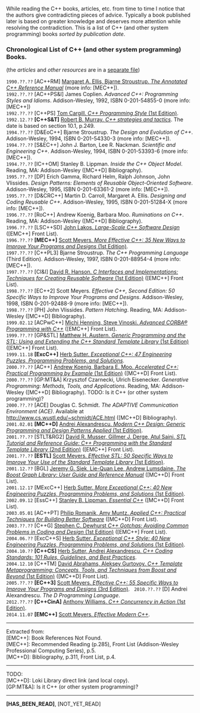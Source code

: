 While reading the C++ books, articles, etc. from time to time I notice that the authors give contradicting pieces of advice. Typically a book published later is based on greater knowledge and deserves more attention while resolving the contradiction.
This is a list of C++ (and other system programming) books _sorted by publication date_.  

### Chronological List of C++ (and other system programming) Books.
(the _articles_ and _other resources_ are in a [separate file](https://github.com/kuzminrobin/code_review_notes/blob/master/article_list.md))  

`1990.??.??` [AC++RM] [Margaret A. Ellis, Bjarne Stroustrup. _The Annotated C++ Reference Manual_](https://www.amazon.com/Annotated-C-Reference-Manual/dp/0201514591) (more info: [MEC++]).  
`1992.??.??` [AC++PS&I] James Coplien. _Advanced C++: Programming Styles and Idioms_. Addison-Wesley, 1992, ISBN 0-201-54855-0 (more info: [MEC++])  
`1992.??.??` [C++PS] [Tom Cargill. _C++ Programming Style_ (1st Edition)](https://www.amazon.com/C-Programming-Style-Tom-Cargill/dp/0201563657).  
`1992.12.??` __[C++S&T]__ [Robert B. Murray. _C++ strategies and tactics_](https://www.amazon.com/Strategies-Tactics-Robert-B-Murray/dp/0201563827). The date is based on section 10.1, p.249.  
`1994.??.??` [D&EoC++] Bjarne Stroustrup. _The Design and Evolution of C++_. Addison-Wesley, 1994, ISBN 0-201-54330-3 (more info: [MEC++]).  
`1994.??.??` [S&EC++] John J. Barton, Lee R. Nackman. _Scientific and Engineering C++_. Addison-Wesley, 1994, ISBN 0-201-53393-6 (more info: [MEC++]).  
`1994.??.??` [IC++OM] Stanley B. Lippman. _Inside the C++ Object Model_. Reading, MA: Addison-Wesley ([MC++D] Bibliography).  
`1995.??.??` [DP] Erich Gamma, Richard Helm, Ralph Johnson, John Vlissides. _Design Patterns: Elements of Reusable Object-Oriented Software_. Addison-Wesley, 1995, ISBN 0-201-63361-2 (more info: [MEC++]).  
`1995.??.??` [D&CRC++] Martin D. Carroll, Margaret A. Ellis. _Designing and Coding Reusable C++_. Addison-Wesley, 1995, ISBN 0-201-51284-X (more info: [MEC++]).  
`1996.??.??` [RoC++] Andrew Koenig, Barbara Moo. _Ruminations on C++_. Reading, MA: Addison-Wesley ([MC++D] Bibliography).  
`1996.??.??` [LSC++SD] [John Lakos. _Large-Scale C++ Software Design_](https://www.amazon.com/Large-Scale-Software-Design-John-Lakos/dp/0201633620) ([EMC++] Front List).  
`1996.??.??` __[MEC++]__ [Scott Meyers. _More Effective C++: 35 New Ways to Improve Your Programs and Designs_ (1st Edition)](https://www.amazon.com/gp/product/020163371X?ie=UTF8tag=aristeia.com-20linkCode=as2camp=1789creative=9325creativeASIN=020163371X).  
`1997.??.??` [C++PL3] Bjarne Stroustrup. _The C++ Programming Language_ (Third Edition). Addison-Wesley, 1997, ISBN 0-201-88954-4 (more info: [MEC++]).  
`1997.??.??` [CI&I] [David R. Hanson. _C Interfaces and Implementations: Techniques for Creating Reusable Software_ (1st Edition)](https://www.amazon.com/Interfaces-Implementations-Techniques-Creating-Reusable/dp/0201498413) ([EMC++] Front List).  
`1998.??.??` [EC++2] Scott Meyers. _Effective C++, Second Edition: 50 Specific Ways to Improve Your Programs and Designs_.
Addison-Wesley, 1998, ISBN 0-201-92488-9 (more info: [MEC++]).  
`1998.??.??` [PH] John Vlissides. _Pattern Hatching_. Reading, MA: Addison-Wesley ([MC++D] Bibliography).  
`1999.02.12` [ACPwC++] [Michi Henning, Steve Vinoski. _Advanced CORBA® Programming with C++_](https://www.amazon.com/Advanced-CORBA%C2%AE-Programming-Michi-Henning/dp/0201379279) ([EMC++] Front List).  
`1999.??.??` [GP&STL] [Matthew H. Austern. _Generic Programming and the STL: Using and Extending the C++ Standard Template Library_ (1st Edition)](https://www.amazon.com/Generic-Programming-STL-Extending-Standard/dp/0201309564) ([EMC++] Front List).  
`1999.11.18` __[ExcC++]__ [Herb Sutter. _Exceptional C++: 47 Engineering Puzzles, Programming Problems, and Solutions_](https://www.amazon.com/Exceptional-Engineering-Programming-Problems-Solutions/dp/0201615622).  
`2000.??.??` [AC++] [ Andrew Koenig, Barbara E. Moo. _Accelerated C++: Practical Programming by Example_ (1st Edition)](https://www.amazon.com/Accelerated-C-Practical-Programming-Example/dp/020170353X) ([MC++D] Front List).  
`2000.??.??` [GP:MT&A] Krzysztof Czarnecki, Ulrich Eisenecker. _Generative Programming: Methods, Tools, and Applications_. Reading, MA: Addison-Wesley ([MC++D] Bibliography). TODO: Is it C++ (or other system programming)?  
`2000.??.??` [ACE] Douglas C. Schmidt. _The ADAPTIVE Communication Environment (ACE)_. Available at http://www.cs.wustl.edu/~schmidt/ACE.html ([MC++D] Bibliography).  
`2001.02.01` __[MC++D]__ [Andrei Alexandrescu. _Modern C++ Design: Generic Programming and Design Patterns Applied_ (1st Edition)](https://www.amazon.com/Modern-Design-Generic-Programming-Patterns/dp/0201704315).  
`2001.??.??` [STLT&RG2] [David R. Musser, Gillmer J. Derge, Atul Saini. _STL Tutorial and Reference Guide: C++ Programming with the Standard Template Library_ (2nd Edition)](https://www.amazon.com/STL-Tutorial-Reference-Guide-Addison-Wesley/dp/0321702123) ([EMC++] Front List).  
`2001.??.??` __[ESTL]__ [Scott Meyers. _Effective STL: 50 Specific Ways to Improve Your Use of the Standard Template Library_ (1st Edition)](https://www.amazon.com/gp/product/0201749629?ie=UTF8tag=aristeia.com-20linkCode=as2camp=1789creative=9325creativeASIN=0201749629).  
`2001.12.??` [BGL] [Jeremy G. Siek, Lie-Quan Lee, Andrew Lumsdaine. _The Boost Graph Library: User Guide and Reference Manual_](https://www.amazon.com/Boost-Graph-Library-Reference-Manual/dp/0201729148) ([MC++D] Front List).  
`2001.12.17` [MExcC++] [Herb Sutter. _More Exceptional C++: 40 New Engineering Puzzles, Programming Problems, and Solutions_ (1st Edition)](https://www.amazon.com/More-Exceptional-Engineering-Programming-Solutions/dp/020170434X).  
`2002.09.12` [EssC++] [Stanley B. Lippman. _Essential C++_](https://www.amazon.com/Essential-C-Stanley-B-Lippman/dp/0201485184) ([MC++D] Front List).  
`2003.05.01` [AC++PT] [Philip Romanik, Amy Muntz. _Applied C++: Practical Techniques for Building Better Software_](https://www.amazon.com/Applied-Practical-Techniques-Building-Software/dp/0321108949) ([MC++D] Front List).  
`2003.??.??` [C++G] [Stephen C. Dewhurst _C++ Gotchas: Avoiding Common Problems in Coding and Design_ (1st Edition)](https://www.amazon.com/Gotchas-Avoiding-Common-Problems-Coding/dp/0321125185) ([EMC++] Front List).  
`2004.06.??` [ExcC++S] [Herb Sutter. _Exceptional C++ Style: 40 New Engineering Puzzles, Programming Problems, and Solutions_ (1st Edition)](https://www.amazon.com/Exceptional-Style-Engineering-Programming-Solutions/dp/0201760428).  
`2004.10.??` __[C++CS]__ [Herb Sutter, Andrei Alexandrescu. _C++ Coding Standards: 101 Rules, Guidelines, and Best Practices_](https://www.amazon.com/Coding-Standards-Rules-Guidelines-Practices/dp/0321113586).  
`2004.12.10` [C++TM] [David Abrahams, Aleksey Gurtovoy. _C++ Template Metaprogramming: Concepts, Tools, and Techniques from Boost and Beyond_ (1st Edition)](https://www.amazon.com/Template-Metaprogramming-Concepts-Techniques-Beyond/dp/0321227255) ([MC++D] Front List).  
`2005.??.??` __[EC++3]__ [Scott Meyers. _Effective C++: 55 Specific Ways to Improve Your Programs and Designs_ (3rd Edition)](https://www.amazon.com/gp/product/0321334876?ie=UTF8&tag=aristeia.com-20&linkCode=as2&camp=1789&creative=9325&creativeASIN=0321334876).  
`2010.??.??` [D] Andrei Alexandrescu. _The D Programming Language_.  
`2012.??.??` __[C++CinA]__ [Anthony Williams. _C++ Concurrency in Action_ (1st Edition)](https://www.manning.com/books/c-plus-plus-concurrency-in-action).  
`2014.11.07` __[EMC++]__ [Scott Meyers. _Effective Modern C++_](http://shop.oreilly.com/product/0636920033707.do?cmp=af-code-books-video-product_cj_0636920033707_7708709).   
 
---
Extracted from:  
[EMC++]: Book References Not Found.  
[MEC++]: Recommended Reading (p.285), Front List (Addison-Wesley Professional Computing Series), p.5.  
[MC++D]: Bibliography, p.311, Front List, p.4.

---
TODO:  
[MC++D]: Loki Library direct link (and local copy).  
[GP:MT&A]: Is it C++ (or other system programming)?  

---
__[HAS_BEEN_READ]__, [NOT_YET_READ]  
